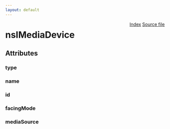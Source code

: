 ```yaml
---
layout: default
---
```

<div class='links' style='float:right'><a href="../index.html">Index</a>
<a href="http://dxr.mozilla.org/mozilla-central/source/dom/media/nsIDOMNavigatorUserMedia.idl">Source file</a>
</div>

# nsIMediaDevice #

## Attributes ##

### type ###

### name ###

### id ###

### facingMode ###

### mediaSource ###
